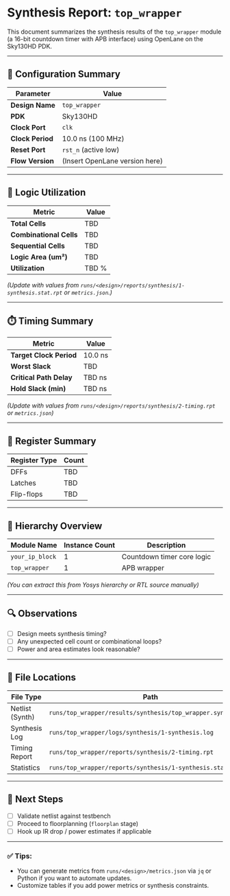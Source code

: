 # Synthesis Report: `top_wrapper`

This document summarizes the synthesis results of the `top_wrapper` module (a 16-bit countdown timer with APB interface) using OpenLane on the Sky130HD PDK.

---

## 🔧 Configuration Summary

| Parameter         | Value            |
|------------------|------------------|
| **Design Name**  | `top_wrapper`    |
| **PDK**          | Sky130HD         |
| **Clock Port**   | `clk`            |
| **Clock Period** | 10.0 ns (100 MHz)|
| **Reset Port**   | `rst_n` (active low) |
| **Flow Version** | (Insert OpenLane version here) |

---

## 🧮 Logic Utilization

| Metric                      | Value       |
|----------------------------|-------------|
| **Total Cells**            | TBD         |
| **Combinational Cells**    | TBD         |
| **Sequential Cells**       | TBD         |
| **Logic Area (um²)**       | TBD         |
| **Utilization**            | TBD %       |

_(Update with values from `runs/<design>/reports/synthesis/1-synthesis.stat.rpt` or `metrics.json`.)_

---

## ⏱️ Timing Summary

| Metric                     | Value         |
|---------------------------|---------------|
| **Target Clock Period**   | 10.0 ns       |
| **Worst Slack**           | TBD           |
| **Critical Path Delay**   | TBD ns        |
| **Hold Slack (min)**      | TBD ns        |

_(Update with values from `runs/<design>/reports/synthesis/2-timing.rpt` or `metrics.json`)_

---

## 🧪 Register Summary

| Register Type     | Count |
|-------------------|-------|
| DFFs              | TBD   |
| Latches           | TBD   |
| Flip-flops        | TBD   |

---

## 🧩 Hierarchy Overview

| Module Name         | Instance Count | Description                   |
|---------------------|----------------|-------------------------------|
| `your_ip_block`     | 1              | Countdown timer core logic    |
| `top_wrapper`       | 1              | APB wrapper                   |

_(You can extract this from Yosys hierarchy or RTL source manually)_

---

## 🔍 Observations

- [ ] Design meets synthesis timing?
- [ ] Any unexpected cell count or combinational loops?
- [ ] Power and area estimates look reasonable?

---

## 📁 File Locations

| File Type        | Path                                                        |
|------------------|-------------------------------------------------------------|
| Netlist (Synth)  | `runs/top_wrapper/results/synthesis/top_wrapper.synthesis.v` |
| Synthesis Log    | `runs/top_wrapper/logs/synthesis/1-synthesis.log`          |
| Timing Report    | `runs/top_wrapper/reports/synthesis/2-timing.rpt`          |
| Statistics       | `runs/top_wrapper/reports/synthesis/1-synthesis.stat.rpt`  |

---

## 📌 Next Steps

- [ ] Validate netlist against testbench
- [ ] Proceed to floorplanning (`floorplan` stage)
- [ ] Hook up IR drop / power estimates if applicable

---

### ✅ Tips:

* You can generate metrics from `runs/<design>/metrics.json` via `jq` or Python if you want to automate updates.
* Customize tables if you add power metrics or synthesis constraints.
